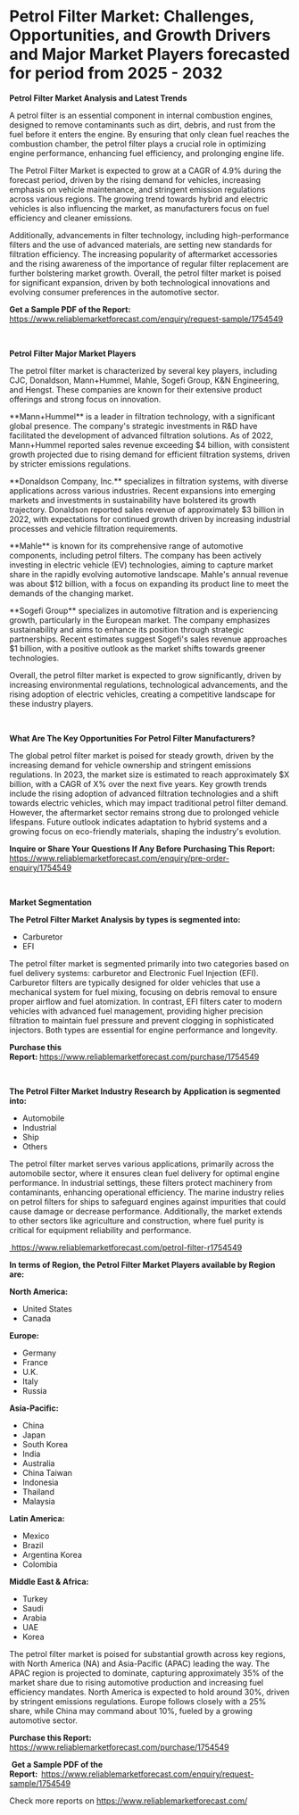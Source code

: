 <p><h1>Petrol Filter Market: Challenges, Opportunities, and Growth Drivers and Major Market Players forecasted for period from 2025 - 2032</h1></p><p><strong>Petrol Filter Market Analysis and Latest Trends</strong></p>
<p><p>A petrol filter is an essential component in internal combustion engines, designed to remove contaminants such as dirt, debris, and rust from the fuel before it enters the engine. By ensuring that only clean fuel reaches the combustion chamber, the petrol filter plays a crucial role in optimizing engine performance, enhancing fuel efficiency, and prolonging engine life.</p><p>The Petrol Filter Market is expected to grow at a CAGR of 4.9% during the forecast period, driven by the rising demand for vehicles, increasing emphasis on vehicle maintenance, and stringent emission regulations across various regions. The growing trend towards hybrid and electric vehicles is also influencing the market, as manufacturers focus on fuel efficiency and cleaner emissions.</p><p>Additionally, advancements in filter technology, including high-performance filters and the use of advanced materials, are setting new standards for filtration efficiency. The increasing popularity of aftermarket accessories and the rising awareness of the importance of regular filter replacement are further bolstering market growth. Overall, the petrol filter market is poised for significant expansion, driven by both technological innovations and evolving consumer preferences in the automotive sector.</p></p>
<p><strong>Get a Sample PDF of the Report:&nbsp;</strong> <a href="https://www.reliablemarketforecast.com/enquiry/request-sample/1754549?utm_campaign=2235&utm_medium=2&utm_source=Github&utm_content=ia&utm_term=10042025&utm_id=petrol-filter">https://www.reliablemarketforecast.com/enquiry/request-sample/1754549</a></p>
<p>&nbsp;</p>
<p><strong>Petrol Filter Major Market Players</strong></p>
<p><p>The petrol filter market is characterized by several key players, including CJC, Donaldson, Mann+Hummel, Mahle, Sogefi Group, K&N Engineering, and Hengst. These companies are known for their extensive product offerings and strong focus on innovation.</p><p>**Mann+Hummel** is a leader in filtration technology, with a significant global presence. The company's strategic investments in R&D have facilitated the development of advanced filtration solutions. As of 2022, Mann+Hummel reported sales revenue exceeding $4 billion, with consistent growth projected due to rising demand for efficient filtration systems, driven by stricter emissions regulations.</p><p>**Donaldson Company, Inc.** specializes in filtration systems, with diverse applications across various industries. Recent expansions into emerging markets and investments in sustainability have bolstered its growth trajectory. Donaldson reported sales revenue of approximately $3 billion in 2022, with expectations for continued growth driven by increasing industrial processes and vehicle filtration requirements.</p><p>**Mahle** is known for its comprehensive range of automotive components, including petrol filters. The company has been actively investing in electric vehicle (EV) technologies, aiming to capture market share in the rapidly evolving automotive landscape. Mahle's annual revenue was about $12 billion, with a focus on expanding its product line to meet the demands of the changing market.</p><p>**Sogefi Group** specializes in automotive filtration and is experiencing growth, particularly in the European market. The company emphasizes sustainability and aims to enhance its position through strategic partnerships. Recent estimates suggest Sogefi's sales revenue approaches $1 billion, with a positive outlook as the market shifts towards greener technologies.</p><p>Overall, the petrol filter market is expected to grow significantly, driven by increasing environmental regulations, technological advancements, and the rising adoption of electric vehicles, creating a competitive landscape for these industry players.</p></p>
<p>&nbsp;</p>
<p><strong>What Are The Key Opportunities For Petrol Filter Manufacturers?</strong></p>
<p><p>The global petrol filter market is poised for steady growth, driven by the increasing demand for vehicle ownership and stringent emissions regulations. In 2023, the market size is estimated to reach approximately $X billion, with a CAGR of X% over the next five years. Key growth trends include the rising adoption of advanced filtration technologies and a shift towards electric vehicles, which may impact traditional petrol filter demand. However, the aftermarket sector remains strong due to prolonged vehicle lifespans. Future outlook indicates adaptation to hybrid systems and a growing focus on eco-friendly materials, shaping the industry's evolution.</p></p>
<p><strong>Inquire or Share Your Questions If Any Before Purchasing This Report:</strong> <a href="https://www.reliablemarketforecast.com/enquiry/pre-order-enquiry/1754549?utm_campaign=2235&utm_medium=2&utm_source=Github&utm_content=ia&utm_term=10042025&utm_id=petrol-filter">https://www.reliablemarketforecast.com/enquiry/pre-order-enquiry/1754549</a></p>
<p>&nbsp;</p>
<p><strong>Market Segmentation</strong></p>
<p><strong>The Petrol Filter Market Analysis by types is segmented into:</strong></p>
<p><ul><li>Carburetor</li><li>EFI</li></ul></p>
<p><p>The petrol filter market is segmented primarily into two categories based on fuel delivery systems: carburetor and Electronic Fuel Injection (EFI). Carburetor filters are typically designed for older vehicles that use a mechanical system for fuel mixing, focusing on debris removal to ensure proper airflow and fuel atomization. In contrast, EFI filters cater to modern vehicles with advanced fuel management, providing higher precision filtration to maintain fuel pressure and prevent clogging in sophisticated injectors. Both types are essential for engine performance and longevity.</p></p>
<p><strong>Purchase this Report:&nbsp;</strong><a href="https://www.reliablemarketforecast.com/purchase/1754549?utm_campaign=2235&utm_medium=2&utm_source=Github&utm_content=ia&utm_term=10042025&utm_id=petrol-filter">https://www.reliablemarketforecast.com/purchase/1754549</a></p>
<p>&nbsp;</p>
<p><strong>The Petrol Filter Market Industry Research by Application is segmented into:</strong></p>
<p><ul><li>Automobile</li><li>Industrial</li><li>Ship</li><li>Others</li></ul></p>
<p><p>The petrol filter market serves various applications, primarily across the automobile sector, where it ensures clean fuel delivery for optimal engine performance. In industrial settings, these filters protect machinery from contaminants, enhancing operational efficiency. The marine industry relies on petrol filters for ships to safeguard engines against impurities that could cause damage or decrease performance. Additionally, the market extends to other sectors like agriculture and construction, where fuel purity is critical for equipment reliability and performance.</p></p>
<p><a href="https://www.reliablemarketforecast.com/petrol-filter-r1754549?utm_campaign=2235&utm_medium=2&utm_source=Github&utm_content=ia&utm_term=10042025&utm_id=petrol-filter">&nbsp;https://www.reliablemarketforecast.com/petrol-filter-r1754549</a></p>
<p><strong>In terms of Region, the Petrol Filter Market Players available by Region are:</strong></p>
<p>
    <p> <strong> North America: </strong>
        <ul>
            <li>United States</li>
            <li>Canada</li>
        </ul>
        </p> 
    <p> <strong> Europe: </strong>
        <ul>
            <li>Germany</li>
            <li>France</li>
            <li>U.K.</li>
            <li>Italy</li>
            <li>Russia</li>
        </ul>
        </p> 
    <p> <strong> Asia-Pacific: </strong>
        <ul>
            <li>China</li>
            <li>Japan</li>
            <li>South Korea</li>
            <li>India</li>
            <li>Australia</li>
            <li>China Taiwan</li>
            <li>Indonesia</li>
            <li>Thailand</li>
            <li>Malaysia</li>
        </ul>
        </p> 
    <p> <strong> Latin America: </strong>
        <ul>
            <li>Mexico</li>
            <li>Brazil</li>
            <li>Argentina Korea</li>
            <li>Colombia</li>
        </ul>
        </p> 
    <p> <strong> Middle East & Africa: </strong>
        <ul>
            <li>Turkey</li>
            <li>Saudi</li>
            <li>Arabia</li>
            <li>UAE</li>
            <li>Korea</li>
        </ul>
    </p>
    </p>
<p><p>The petrol filter market is poised for substantial growth across key regions, with North America (NA) and Asia-Pacific (APAC) leading the way. The APAC region is projected to dominate, capturing approximately 35% of the market share due to rising automotive production and increasing fuel efficiency mandates. North America is expected to hold around 30%, driven by stringent emissions regulations. Europe follows closely with a 25% share, while China may command about 10%, fueled by a growing automotive sector.</p></p>
<p><strong>Purchase this Report: </strong><a href="https://www.reliablemarketforecast.com/purchase/1754549?utm_campaign=2235&utm_medium=2&utm_source=Github&utm_content=ia&utm_term=10042025&utm_id=petrol-filter">https://www.reliablemarketforecast.com/purchase/1754549</a></p>
<p>&nbsp;<strong>Get a Sample PDF of the Report:&nbsp;&nbsp;</strong><a href="https://www.reliablemarketforecast.com/enquiry/request-sample/1754549?utm_campaign=2235&utm_medium=2&utm_source=Github&utm_content=ia&utm_term=10042025&utm_id=petrol-filter">https://www.reliablemarketforecast.com/enquiry/request-sample/1754549</a></p>
<p><strong></strong></p>
<p>Check more reports on <a href="https://www.reliablemarketforecast.com/?utm_campaign=2235&utm_medium=2&utm_source=Github&utm_content=ia&utm_term=10042025&utm_id=petrol-filter">https://www.reliablemarketforecast.com/</a></p>